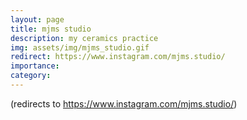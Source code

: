 ```yaml
---
layout: page
title: mjms studio
description: my ceramics practice
img: assets/img/mjms_studio.gif
redirect: https://www.instagram.com/mjms.studio/
importance:
category:
---
```


(redirects to https://www.instagram.com/mjms.studio/)
